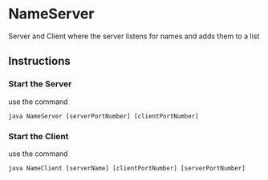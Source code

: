 # NameServer
Server and Client where the server listens for names and adds them to a list


## Instructions
### Start the Server
use the command 
```
java NameServer [serverPortNumber] [clientPortNumber]
```

### Start the Client
use the command
```
java NameClient [serverName] [clientPortNumber] [serverPortNumber]
```
